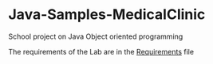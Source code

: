 # Java-Samples-MedicalClinic
School project on Java Object oriented programming

The requirements of the Lab are in the [Requirements](/Requirement.html "Requirements") file